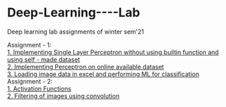 # Deep-Learning----Lab
 Deep learning lab assignments of winter sem'21

Assignment - 1:\
[1. Implementing Single Layer Perceptron without using builtin function and using self - made dataset](https://github.com/tejaswini212/Deep-Learning----Lab/blob/main/Lab_Assignment_1/Lab-1_Activity-1.ipynb)\
[2. Implementing Perceptron on online available dataset](https://github.com/tejaswini212/Deep-Learning----Lab/blob/main/Lab_Assignment_1/Lab-1_Activity-2.ipynb)\
[3. Loading image data in excel and performing ML for classification](https://github.com/tejaswini212/Deep-Learning----Lab/blob/main/Lab_Assignment_1/Lab-1_Activity-3.ipynb)\
Assignment - 2:\
[1. Activation Functions](https://github.com/tejaswini212/Deep-Learning----Lab/blob/main/Lab_Assignment_2/Assignment2_1.ipynb)\
[2. Filtering of images using convolution](https://github.com/tejaswini212/Deep-Learning----Lab/blob/main/Lab_Assignment_2/Assignment2_2.ipynb)
